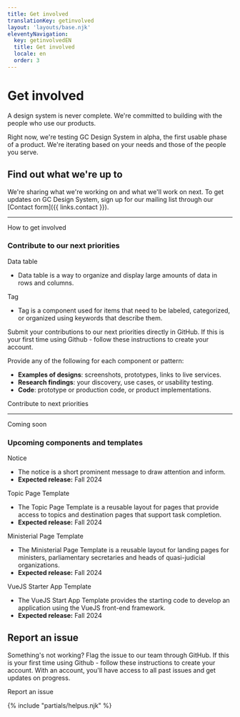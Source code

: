 ```yaml
---
title: Get involved
translationKey: getinvolved
layout: 'layouts/base.njk'
eleventyNavigation:
  key: getinvolvedEN
  title: Get involved
  locale: en
  order: 3
---
```


# Get involved

A design system is never complete. We're committed to building with the people who use our products.

Right now, we're testing GC Design System in alpha, the first usable phase of a product. We're iterating based on your needs and those of the people you serve.

## Find out what we're up to

We're sharing what we're working on and what we'll work on next. To get updates on GC Design System, sign up for our mailing list through our [Contact form]({{ links.contact }}).

<hr/>

<gcds-heading tag="h2" margin-top="300">How to get involved</gcds-heading>

### Contribute to our next priorities

<div>
  <gcds-heading tag="h4" margin-bottom="0">Data table</gcds-heading>
  <ul class="mb-400">
    <li>Data table is a way to organize and display large amounts of data in rows and columns.</li>
  </ul>
</div>

<div>
  <gcds-heading tag="h4" margin-bottom="0">Tag</gcds-heading>
  <ul class="mb-400">
    <li>Tag is a component used for items that need to be labeled, categorized, or organized using keywords that describe them. </li>
  </ul>
</div>

Submit your contributions to our next priorities directly in GitHub. If this is your first time using Github - follow these <gcds-link href="{{ links.githubGetStarted }}" external>instructions</gcds-link> to create your account.

Provide any of the following for each component or pattern:

- **Examples of designs**: screenshots, prototypes, links to live services.
- **Research findings**: your discovery, use cases, or usability testing.
- **Code**: prototype or production code, or product implementations.

<gcds-link href="{{ links.githubCompsPriority }}" external>Contribute to next priorities</gcds-link>

<hr />

<gcds-heading tag="h2" margin-top="300">Coming soon</gcds-heading>

### Upcoming components and templates

<div>
  <gcds-heading tag="h4" margin-bottom="0">Notice</gcds-heading>
  <ul class="mb-400">
    <li>The notice is a short prominent message to draw attention and inform.</li>
    <li><strong>Expected release:</strong> Fall 2024</li>
  </ul>
</div>

<div>
  <gcds-heading tag="h4" margin-bottom="0">Topic Page Template</gcds-heading>
  <ul class="mb-400">
    <li>The Topic Page Template is a reusable layout for pages that provide access to topics and destination pages that support task completion.</li>
    <li><strong>Expected release:</strong> Fall 2024</li>
  </ul>
</div>

<div>
  <gcds-heading tag="h4" margin-bottom="0">Ministerial Page Template</gcds-heading>
  <ul class="mb-400">
    <li>The Ministerial Page Template is a reusable layout for landing pages for ministers, parliamentary secretaries and heads of quasi-judicial organizations.</li>
    <li><strong>Expected release:</strong> Fall 2024</li>
  </ul>
</div>

<div>
  <gcds-heading tag="h4" margin-bottom="0">VueJS Starter App Template</gcds-heading>
  <ul class="mb-400">
    <li>The VueJS Start App Template provides the starting code to develop an application using the VueJS front-end framework.</li>
    <li><strong>Expected release:</strong> Fall 2024</li>
  </ul>
</div>

## Report an issue

Something's not working? Flag the issue to our team through GitHub. If this is your first time using Github - follow these <gcds-link href="{{ links.githubGetStarted }}" external>instructions</gcds-link> to create your account. With an account, you'll have access to all past issues and get updates on progress.

<gcds-link href="{{ links.githubCompsBug }}" external>Report an issue</gcds-link>

{% include "partials/helpus.njk" %}
